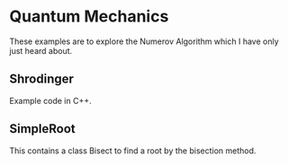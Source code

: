 # Quantum Mechanics

These examples are to explore the Numerov Algorithm which I have only just heard about.

## Shrodinger

Example code in C++.

 ## SimpleRoot
 
 This contains a class Bisect to find a root by the bisection method.
 
